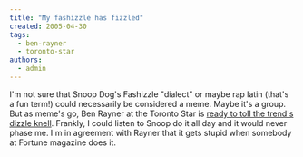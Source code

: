 ```yaml
---
title: "My fashizzle has fizzled"
created: 2005-04-30
tags: 
  - ben-rayner
  - toronto-star
authors: 
  - admin
---
```


I'm not sure that Snoop Dog's Fashizzle "dialect" or maybe rap latin (that's a fun term!) could necessarily be considered a meme. Maybe it's a group. But as meme's go, Ben Rayner at the Toronto Star is [ready to toll the trend's dizzle knell](http://www.chass.utoronto.ca/~ikalmar/100/shiznit.htm). Frankly, I could listen to Snoop do it all day and it would never phase me. I'm in agreement with Rayner that it gets stupid when somebody at Fortune magazine does it.
